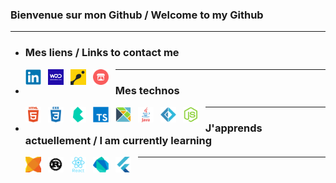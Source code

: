 ### Bienvenue sur mon Github / Welcome to my Github 

---

- ### Mes liens / Links to contact me

    <a  href="https://www.linkedin.com/in/jonathan-heteau/" ><img align="left" alt="linkedIn" width="25px" src="img/linkedin.svg" style="padding-right:11px;" /></a>
    <a  href="https://welovedevs.com/app/fr/developer/jonathan-heteau-developpeur-fullstack" ><img align="left" alt="WeLoveDevs" width="25px" src="img/welovedevs.png" style="padding-right:11px;" /></a>
    <a  href="https://www.codingame.com/profile/b77a078399bc91ee93c9d6df2ea07ebd314544" ><img align="left" alt="codingame" width="25px" src="img/codingame.png" style="padding-right:11px;" /></a>
    <a  href="https://jonathan-heteau.itch.io/" ><img align="left" alt="itch.io" width="25px" src="img/itch.png" style="padding-right:11px;" /></a>

    ---

- ### Mes technos  
    <a  href="https://wikipedia.org/wiki/HTML5" ><img align="left" alt="Html5" width="25px" src="img/html5.svg" style="padding-right:11px;" /></a>
    <a  href="https://wikipedia.org/wiki/CSS3" ><img align="left" alt="Css3" width="25px" src="img/css3.svg" style="padding-right:11px;" /></a>
    <a  href="https://bulma.io/" ><img align="left" alt="bulma" width="25px" src="img/bulma.svg" style="padding-right:11px;" /></a>
    <a  href="https://www.typescriptlang.org/" ><img align="left" alt="TS" width="25px" src="img/ts.svg" style="padding-right:11px;" /></a>
    <a  href="https://elm-lang.org/" ><img align="left" alt="elm" width="25px" src="img/elm.svg" style="padding-right:11px;" /></a>
    <a  href="https://www.java.com" ><img align="left" alt="Java" width="25px" src="img/java.svg" style="padding-right:11px;" /></a>
    <a  href="https://fsharp.org/" ><img align="left" alt="fsharp" width="25px" src="img/fsharp.svg" style="padding-right:11px;" /></a>
    <a  href="https://nodejs.org" ><img align="left" alt="node" width="25px" src="img/nodejs.svg" style="padding-right:11px;" /></a>

    ---

- ### J'apprends actuellement / I am currently learning
    <a  href="https://haxe.org" ><img align="left" alt="haxe" width="25px" src="img/haxe.svg" style="padding-right:11px;" /></a>
    <a  href="https://www.rust-lang.org/" ><img align="left" alt="rust" width="25px" src="img/rust.svg" style="padding-right:11px;" /></a>
    <a  href="https://reactjs.org/" ><img align="left" alt="react" width="25px" src="img/react.svg" style="padding-right:11px;" /></a>
    <a  href="https://dart.dev/" ><img align="left" alt="dart" width="25px" src="img/dart.svg" style="padding-right:11px;" /></a>
    <a  href="https://flutter.dev/" ><img align="left" alt="flutter" width="25px" src="img/flutter.svg" style="padding-right:11px;" /></a>

    ---
